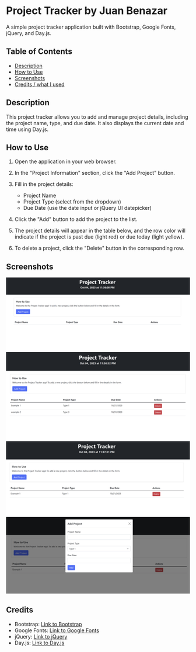 # Project Tracker by Juan Benazar

A simple project tracker application built with Bootstrap, Google Fonts, jQuery, and Day.js.

## Table of Contents

- [Description](#description)
- [How to Use](#how-to-use)
- [Screenshots](#screenshots)
- [Credits / what I used](#credits)

## Description

This project tracker allows you to add and manage project details, including the project name, type, and due date. It also displays the current date and time using Day.js.

## How to Use

1. Open the application in your web browser.

2. In the "Project Information" section, click the "Add Project" button.

3. Fill in the project details:
   - Project Name
   - Project Type (select from the dropdown)
   - Due Date (use the date input or jQuery UI datepicker)

4. Click the "Add" button to add the project to the list.

5. The project details will appear in the table below, and the row color will indicate if the project is past due (light red) or due today (light yellow).

6. To delete a project, click the "Delete" button in the corresponding row.

## Screenshots

![Screenshot 1](img1.1.png)
![Screenshot 2](img2.2.png)
![Screenshot 3](img3.3.png)
![Screenshot 4](img4.4.png)

## Credits

- Bootstrap: [Link to Bootstrap](https://getbootstrap.com/)
- Google Fonts: [Link to Google Fonts](https://fonts.google.com/)
- jQuery: [Link to jQuery](https://jquery.com/)
- Day.js: [Link to Day.js](https://day.js.org/)
